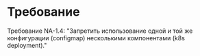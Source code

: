 # Требование
Требование NA-1.4: "Запретить использование одной и той же конфигурации (configmap) несколькими компонентами (k8s deployment)."